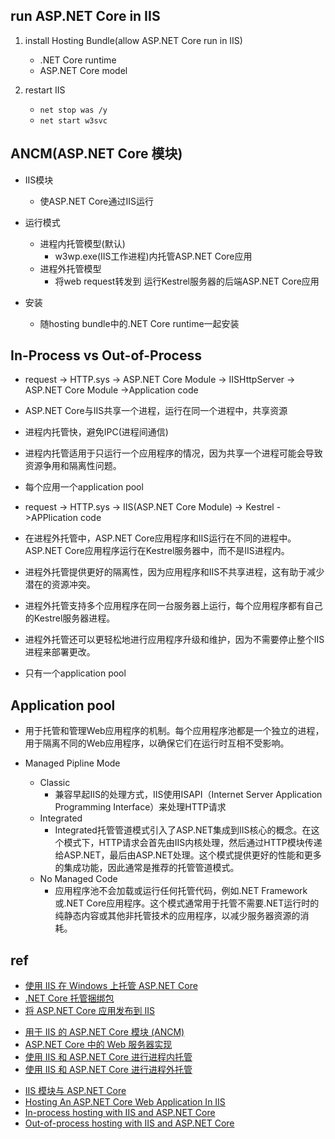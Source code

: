 
## run ASP.NET Core in IIS
1. install Hosting Bundle(allow ASP.NET Core run in IIS)
    + .NET Core runtime
    + ASP.NET Core model

2. restart IIS
    + `net stop was /y`
    + `net start w3svc`

## ANCM(ASP.NET Core 模块)
+ IIS模块
    + 使ASP.NET Core通过IIS运行

+ 运行模式
    + 进程内托管模型(默认)
        + w3wp.exe(IIS工作进程)内托管ASP.NET Core应用
    + 进程外托管模型
        + 将web request转发到 运行Kestrel服务器的后端ASP.NET Core应用

+ 安装
    + 随hosting bundle中的.NET Core runtime一起安装


## In-Process vs Out-of-Process
<!-- In-Process 进程内托管-->
+ request -> HTTP.sys -> ASP.NET Core Module -> IISHttpServer -> ASP.NET Core Module ->Application code

+ ASP.NET Core与IIS共享一个进程，运行在同一个进程中，共享资源
+ 进程内托管快，避免IPC(进程间通信)
+ 进程内托管适用于只运行一个应用程序的情况，因为共享一个进程可能会导致资源争用和隔离性问题。
+ 每个应用一个application pool

<!-- Out-of-Process 进程外托管 -->
+ request -> HTTP.sys -> IIS(ASP.NET Core Module) -> Kestrel ->APPlication code

+ 在进程外托管中，ASP.NET Core应用程序和IIS运行在不同的进程中。ASP.NET Core应用程序运行在Kestrel服务器中，而不是IIS进程内。
+ 进程外托管提供更好的隔离性，因为应用程序和IIS不共享进程，这有助于减少潜在的资源冲突。
+ 进程外托管支持多个应用程序在同一台服务器上运行，每个应用程序都有自己的Kestrel服务器进程。
+ 进程外托管还可以更轻松地进行应用程序升级和维护，因为不需要停止整个IIS进程来部署更改。
+ 只有一个application pool


## Application pool
+ 用于托管和管理Web应用程序的机制。每个应用程序池都是一个独立的进程，用于隔离不同的Web应用程序，以确保它们在运行时互相不受影响。

+ Managed Pipline Mode
    + Classic
        + 兼容早起IIS的处理方式，IIS使用ISAPI（Internet Server Application Programming Interface）来处理HTTP请求
    + Integrated
        + Integrated托管管道模式引入了ASP.NET集成到IIS核心的概念。在这个模式下，HTTP请求会首先由IIS内核处理，然后通过HTTP模块传递给ASP.NET，最后由ASP.NET处理。这个模式提供更好的性能和更多的集成功能，因此通常是推荐的托管管道模式。
    + No Managed Code
        + 应用程序池不会加载或运行任何托管代码，例如.NET Framework或.NET Core应用程序。这个模式通常用于托管不需要.NET运行时的纯静态内容或其他非托管技术的应用程序，以减少服务器资源的消耗。

## ref
+ [使用 IIS 在 Windows 上托管 ASP.NET Core](https://learn.microsoft.com/zh-cn/aspnet/core/host-and-deploy/iis/?view=aspnetcore-7.0)
+ [.NET Core 托管捆绑包](https://learn.microsoft.com/zh-cn/aspnet/core/host-and-deploy/iis/hosting-bundle?view=aspnetcore-7.0)
+ [将 ASP.NET Core 应用发布到 IIS](https://learn.microsoft.com/zh-cn/aspnet/core/tutorials/publish-to-iis?view=aspnetcore-7.0&tabs=visual-studio)


<!-- detail -->
+ [用于 IIS 的 ASP.NET Core 模块 (ANCM)](https://learn.microsoft.com/zh-cn/aspnet/core/host-and-deploy/aspnet-core-module?view=aspnetcore-7.0)
+ [ASP.NET Core 中的 Web 服务器实现](https://learn.microsoft.com/zh-cn/aspnet/core/fundamentals/servers/?view=aspnetcore-7.0&tabs=macos)
+ [使用 IIS 和 ASP.NET Core 进行进程内托管](https://learn.microsoft.com/zh-cn/aspnet/core/host-and-deploy/iis/in-process-hosting?view=aspnetcore-7.0)
+ [使用 IIS 和 ASP.NET Core 进行进程外托管](https://learn.microsoft.com/zh-cn/aspnet/core/host-and-deploy/iis/out-of-process-hosting?view=aspnetcore-7.0)


<!-- others -->
+ [IIS 模块与 ASP.NET Core](https://learn.microsoft.com/zh-cn/aspnet/core/host-and-deploy/iis/modules?view=aspnetcore-7.0)
+ [Hosting An ASP.NET Core Web Application In IIS](https://dotnetcoretutorials.com/hosting-an-asp-net-core-web-application-in-iis/)
+ [In-process hosting with IIS and ASP.NET Core](https://learn.microsoft.com/en-us/aspnet/core/host-and-deploy/iis/in-process-hosting?view=aspnetcore-7.0)
+ [Out-of-process hosting with IIS and ASP.NET Core](https://learn.microsoft.com/en-us/aspnet/core/host-and-deploy/iis/out-of-process-hosting?view=aspnetcore-7.0)